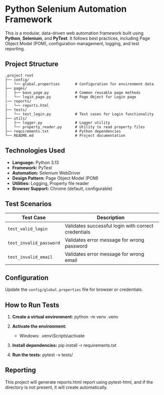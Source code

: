 # Python Selenium Automation Framework

This is a modular, data-driven web automation framework built using **Python**, **Selenium**, and **PyTest**. It follows best practices, including Page Object Model (POM), configuration management, logging, and test reporting.

## Project Structure

```
.project root
├── config/
│   └── global.properties       # Configuration for environment data
├── pages/
│   ├── base_page.py            # Common reusable page methods
│   └── login_page.py           # Page Object for Login page
|── reports/
|   └── reports.html 
├── tests/
│   └── test_login.py           # Test cases for Login functionality
├── utils/
│   ├── logger.py               # Logger utility
│   └── property_reader.py      # Utility to read property files
├── requirements.txt            # Python dependencies
└── README.md                   # Project documentation
```

## Technologies Used

- **Language:** Python 3.13  
- **Framework:** PyTest  
- **Automation:** Selenium WebDriver  
- **Design Pattern:** Page Object Model (POM)  
- **Utilities:** Logging, Property file reader  
- **Browser Support:** Chrome (default, configurable)

## Test Scenarios

| Test Case                  | Description                                |
|---------------------------|--------------------------------------------|
| `test_valid_login`        | Validates successful login with correct credentials |
| `test_invalid_password`   | Validates error message for wrong password |
| `test_invalid_email`  | Validates error message for wrong email  |

## Configuration

Update the `config/global.properties` file for browser or credentials.

## How to Run Tests

1. **Create a virtual environment:**
   python -m venv .venv

2. **Activate the environment:**
   - Windows:
     .venv\Scripts\activate

3. **Install dependencies:**
   pip install -r requirements.txt

4. **Run the tests:**
   pytest -v tests/

## Reporting
   This project will generate reports.html report using pytest-html, and if the directory is not present, it will create automatically.
